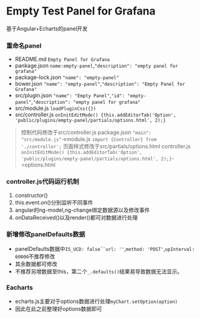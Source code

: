 # Empty Test Panel for Grafana
基于Angular+Echarts的panel开发


### 重命名panel

- README.md `Empty Panel for Grafana` 
- pankage.json `name:empty-panel`,`"description": "empty panel for grafana"`
- package-lock.json `"name": "empty-panel"`
- bower.json `"name": "empty-panel"`,`"description": "Empty Panel for Grafana"`
- src/plugin.json `"name": "Empty Panel"`,`"id": "empty-panel"`,`"description": "empty panel for grafana"`
- src/module.js `loadPluginCss({})`
- src/controller.js `onInitEditMode() {this.addEditorTab('Option', 'public/plugins/empty-panel/partials/options.html', 2);}`

> 控制代码修改于src/controller.js
> package.json `"main": "src/module.js"`->module.js `import {Controller} from './controller';`
> 页面样式修改于src/partials/options.html
> controller.js `onInitEditMode() {this.addEditorTab('Option', 'public/plugins/empty-panel/partials/options.html', 2);}`->options.html


### controller.js代码运行机制

1. constructor()
2. this.event.on()分别监听不同事件
3. angular的ng-model,ng-change绑定数据源以及修改事件
4. onDataReceived()以及render()都可对数据进行处理


### 新增修改panelDefaults数据
- panelDefaults数据中`IS_UCD: false``url: ''`,`method: 'POST'`,`upInterval: 60000`不推荐修改
- 其余数据都可修改
- 不推荐另增数据至this，第二个`_.defaults()`结果易导致数据无法显示。


### Eacharts
- echarts.js主要对于options数据进行处理`myChart.setOption(option)`
- 因此在此之前整理好options数据即可